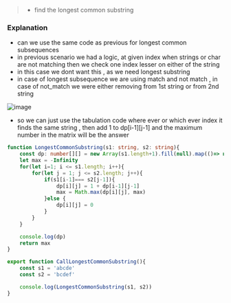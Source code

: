 > - find the longest common substring

### Explanation
- can we use the same code as previous for longest common subsequences
- in previous scenario we had a logic, at given index when strings or char are not matching then we check one index lesser on either of the string
- in this case we dont want this , as we need longest substring
- in case of longest subsequence we are using match and not match , in case of not_match we were either removing from 1st string or from 2nd string

![image](https://github.com/user-attachments/assets/c0fea1e2-7d7d-4bba-8f24-38782f6ac699)


- so we can just use the tabulation code where ever or which ever index it finds the same string , then add 1 to dp[i-1][j-1] and the maximum number in the matrix will be the answer

```ts
function LongestCommonSubstring(s1: string, s2: string){
    const dp: number[][] = new Array(s1.length+1).fill(null).map(()=> new Array(s2.length + 1).fill(0))
    let max = -Infinity
    for(let i=1; i <= s1.length; i++){
        for(let j = 1; j <= s2.length; j++){
            if(s1[i-1]=== s2[j-1]){
                dp[i][j] = 1 + dp[i-1][j-1]
                max = Math.max(dp[i][j], max)
            }else {
                dp[i][j] = 0
            }
        }
    }

    console.log(dp)
    return max
}

export function CallLongestCommonSubstring(){
    const s1 = 'abcde'
    const s2 = 'bcdef'

    console.log(LongestCommonSubstring(s1, s2))
}
```
